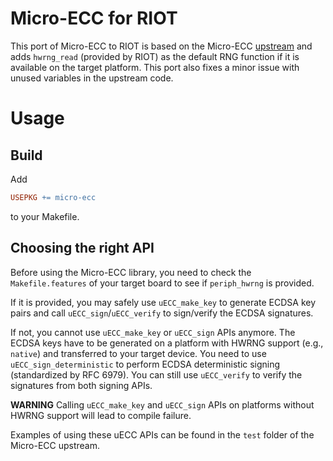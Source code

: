 # Micro-ECC for RIOT

This port of Micro-ECC to RIOT is based on the Micro-ECC
[upstream](https://github.com/kmackay/micro-ecc) and adds `hwrng_read`
(provided by RIOT) as the default RNG function if it is available on the target
platform. This port also fixes a minor issue with unused variables in the
upstream code.

# Usage

## Build

Add
```Makefile
USEPKG += micro-ecc
```
to your Makefile.

## Choosing the right API

Before using the Micro-ECC library, you need to check the `Makefile.features`
of your target board to see if `periph_hwrng` is provided.

If it is provided, you may safely use `uECC_make_key` to generate ECDSA key
pairs and call `uECC_sign`/`uECC_verify` to sign/verify the ECDSA signatures.

If not, you cannot use `uECC_make_key` or `uECC_sign` APIs anymore. The ECDSA
keys have to be generated on a platform with HWRNG support (e.g., `native`) and
transferred to your target device. You need to use `uECC_sign_deterministic` to
perform ECDSA deterministic signing (standardized by RFC 6979). You can still
use `uECC_verify` to verify the signatures from both signing APIs.

**WARNING** Calling `uECC_make_key` and `uECC_sign` APIs on platforms without
HWRNG support will lead to compile failure.

Examples of using these uECC APIs can be found in the `test` folder of the
Micro-ECC upstream.